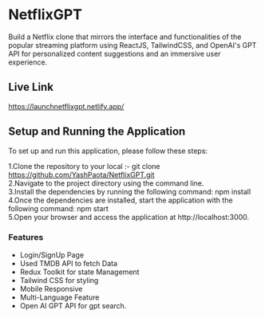 # NetflixGPT

Build a Netflix clone that mirrors the interface and functionalities of the popular streaming platform using ReactJS, TailwindCSS, and OpenAI's GPT API for personalized content suggestions and an immersive user experience.

## Live Link
https://launchnetflixgpt.netlify.app/

## Setup and Running the Application
To set up and run this application, please follow these steps:

 1.Clone the repository to your local :- git clone https://github.com/YashPaota/NetflixGPT.git  
 2.Navigate to the project directory using the command line.  
 3.Install the dependencies by running the following command: npm install 
 4.Once the dependencies are installed, start the application with the following command: npm start  
 5.Open your browser and access the application at http://localhost:3000.  

 
### Features

* Login/SignUp Page
* Used TMDB API to fetch Data
* Redux Toolkit for state Management
* Tailwind CSS for styling
* Mobile Responsive
* Multi-Language Feature
* Open AI GPT API for gpt search.
